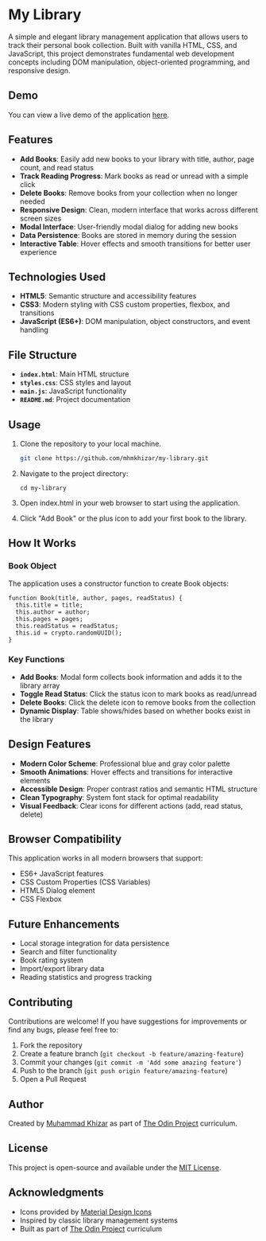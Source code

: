 # My Library

A simple and elegant library management application that allows users to track their personal book collection. Built with vanilla HTML, CSS, and JavaScript, this project demonstrates fundamental web development concepts including DOM manipulation, object-oriented programming, and responsive design.

## Demo

You can view a live demo of the application [here](https://mhmkhizar.github.io/my-library/).

## Features

- **Add Books**: Easily add new books to your library with title, author, page count, and read status
- **Track Reading Progress**: Mark books as read or unread with a simple click
- **Delete Books**: Remove books from your collection when no longer needed
- **Responsive Design**: Clean, modern interface that works across different screen sizes
- **Modal Interface**: User-friendly modal dialog for adding new books
- **Data Persistence**: Books are stored in memory during the session
- **Interactive Table**: Hover effects and smooth transitions for better user experience

## Technologies Used

- **HTML5**: Semantic structure and accessibility features
- **CSS3**: Modern styling with CSS custom properties, flexbox, and transitions
- **JavaScript (ES6+)**: DOM manipulation, object constructors, and event handling

## File Structure

- **`index.html`**: Main HTML structure
- **`styles.css`**: CSS styles and layout
- **`main.js`**: JavaScript functionality
- **`README.md`**: Project documentation

## Usage

1. Clone the repository to your local machine.

   ```bash
   git clone https://github.com/mhmkhizar/my-library.git

   ```

2. Navigate to the project directory:
   ```
   cd my-library
   ```
3. Open index.html in your web browser to start using the application.
4. Click "Add Book" or the plus icon to add your first book to the library.

## How It Works

### Book Object

The application uses a constructor function to create Book objects:

```
function Book(title, author, pages, readStatus) {
  this.title = title;
  this.author = author;
  this.pages = pages;
  this.readStatus = readStatus;
  this.id = crypto.randomUUID();
}
```

### Key Functions

- **Add Books**: Modal form collects book information and adds it to the library array
- **Toggle Read Status**: Click the status icon to mark books as read/unread
- **Delete Books**: Click the delete icon to remove books from the collection
- **Dynamic Display**: Table shows/hides based on whether books exist in the library

## Design Features

- **Modern Color Scheme**: Professional blue and gray color palette
- **Smooth Animations**: Hover effects and transitions for interactive elements
- **Accessible Design**: Proper contrast ratios and semantic HTML structure
- **Clean Typography**: System font stack for optimal readability
- **Visual Feedback**: Clear icons for different actions (add, read status, delete)

## Browser Compatibility

This application works in all modern browsers that support:

- ES6+ JavaScript features
- CSS Custom Properties (CSS Variables)
- HTML5 Dialog element
- CSS Flexbox

## Future Enhancements

- Local storage integration for data persistence
- Search and filter functionality
- Book rating system
- Import/export library data
- Reading statistics and progress tracking

## Contributing

Contributions are welcome! If you have suggestions for improvements or find any bugs, please feel free to:

1. Fork the repository
2. Create a feature branch (`git checkout -b feature/amazing-feature`)
3. Commit your changes (`git commit -m 'Add some amazing feature'`)
4. Push to the branch (`git push origin feature/amazing-feature`)
5. Open a Pull Request

## Author

Created by [Muhammad Khizar](https://github.com/mhmkhizar) as part of [The Odin Project](https://www.theodinproject.com/) curriculum.

## License

This project is open-source and available under the [MIT License](LICENSE).

## Acknowledgments

- Icons provided by [Material Design Icons](https://pictogrammers.com/library/mdi/)
- Inspired by classic library management systems
- Built as part of [The Odin Project](https://www.theodinproject.com/) curriculum
